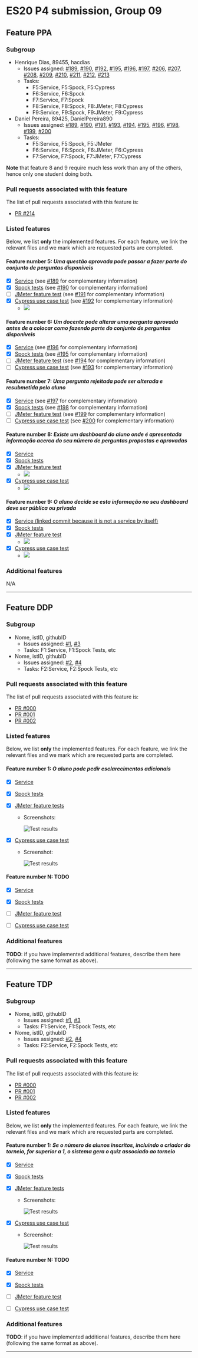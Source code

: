# ES20 P4 submission, Group 09

## Feature PPA

### Subgroup

 - Henrique Dias, 89455, hacdias
   + Issues assigned: [#189], [#190], [#192], [#195], [#196], [#197], [#206], [#207], [#208], [#209], [#210], [#211], [#212], [#213]
   + Tasks:
      - F5:Service, F5:Spock, F5:Cypress
      - F6:Service, F6:Spock
      - F7:Service, F7:Spock
      - F8:Service, F8:Spock, F8:JMeter, F8:Cypress
      - F9:Service, F9:Spock, F9:JMeter, F9:Cypress
 - Daniel Pereira, 89425, DanielPereira890
   + Issues assigned: [#189], [#190], [#191], [#193], [#194], [#195], [#196], [#198], [#199], [#200]
   + Tasks:
       - F5:Service, F5:Spock, F5:JMeter
       - F6:Service, F6:Spock, F6:JMeter, F6:Cypress
       - F7:Service, F7:Spock, F7:JMeter, F7:Cypress
       
**Note** that feature 8 and 9 require much less work than any of the others, hence only one student doing both.

[#189]: https://github.com/tecnico-softeng/es20al_09-project/issues/189
[#190]: https://github.com/tecnico-softeng/es20al_09-project/issues/190
[#191]: https://github.com/tecnico-softeng/es20al_09-project/issues/191
[#192]: https://github.com/tecnico-softeng/es20al_09-project/issues/192
[#193]: https://github.com/tecnico-softeng/es20al_09-project/issues/193
[#194]: https://github.com/tecnico-softeng/es20al_09-project/issues/194
[#195]: https://github.com/tecnico-softeng/es20al_09-project/issues/195
[#196]: https://github.com/tecnico-softeng/es20al_09-project/issues/196
[#197]: https://github.com/tecnico-softeng/es20al_09-project/issues/197
[#198]: https://github.com/tecnico-softeng/es20al_09-project/issues/198
[#199]: https://github.com/tecnico-softeng/es20al_09-project/issues/199
[#200]: https://github.com/tecnico-softeng/es20al_09-project/issues/200
[#206]: https://github.com/tecnico-softeng/es20al_09-project/issues/206
[#207]: https://github.com/tecnico-softeng/es20al_09-project/issues/207
[#208]: https://github.com/tecnico-softeng/es20al_09-project/issues/208
[#209]: https://github.com/tecnico-softeng/es20al_09-project/issues/209
[#210]: https://github.com/tecnico-softeng/es20al_09-project/issues/210
[#211]: https://github.com/tecnico-softeng/es20al_09-project/issues/211
[#212]: https://github.com/tecnico-softeng/es20al_09-project/issues/212
[#213]: https://github.com/tecnico-softeng/es20al_09-project/issues/213

### Pull requests associated with this feature

The list of pull requests associated with this feature is:

 - [PR #214]

[PR #214]: https://github.com/tecnico-softeng/es20al_09-project/issues/214

### Listed features

Below, we list **only** the implemented features. For each feature, we link the relevant files and we mark which are requested parts are completed.

#### Feature number 5: _Uma questão aprovada pode passar a fazer parte do conjunto de perguntas disponíveis_

 - [x] [Service](https://github.com/tecnico-softeng/es20al_09-project/blob/b334bb7b10f7831f3d7976fe8110c44e6f9bfbc2/backend/src/main/java/pt/ulisboa/tecnico/socialsoftware/tutor/suggestions/SuggestionReviewService.java#L55-L62) (see [#189] for complementary information)
 - [x] [Spock tests](https://github.com/tecnico-softeng/es20al_09-project/blob/develop/backend/src/test/groovy/pt/ulisboa/tecnico/socialsoftware/tutor/question/service/UpdateQuestionTest.groovy) (see [#190] for complementary information)
 - [ ] [JMeter feature test](FIXME) (see [#191] for complementary information)
 - [x] [Cypress use case test](https://github.com/tecnico-softeng/es20al_09-project/blob/0f4c19d1ef448fb794faea5539a44dc339a461c0/frontend/tests/e2e/specs/teacher/manageQuestions.js) (see [#192] for complementary information)
    - ![](https://user-images.githubusercontent.com/5447088/80866982-97002a00-8c89-11ea-9a2c-728d85b3c4dc.png)

#### Feature number 6: _Um docente pode alterar uma pergunta aprovada antes de a colocar como fazendo parte do conjunto de perguntas disponíveis_

 - [x] [Service](https://github.com/tecnico-softeng/es20al_09-project/blob/develop/backend/src/main/java/pt/ulisboa/tecnico/socialsoftware/tutor/question/QuestionService.java) (see [#196] for complementary information)
 - [x] [Spock tests](https://github.com/tecnico-softeng/es20al_09-project/blob/develop/backend/src/test/groovy/pt/ulisboa/tecnico/socialsoftware/tutor/question/service/UpdateQuestionTest.groovy) (see [#195] for complementary information)
 - [ ] [JMeter feature test](FIXME) (see [#194] for complementary information)
 - [ ] [Cypress use case test](FIXME) (see [#193] for complementary information)

#### Feature number 7: _Uma pergunta rejeitada pode ser alterada e resubmetida pelo aluno_

 - [x] [Service](https://github.com/tecnico-softeng/es20al_09-project/blob/develop/backend/src/main/java/pt/ulisboa/tecnico/socialsoftware/tutor/suggestions/SuggestionService.java) (see [#197] for complementary information)
 - [x] [Spock tests](https://github.com/tecnico-softeng/es20al_09-project/blob/develop/backend/src/test/groovy/pt/ulisboa/tecnico/socialsoftware/tutor/suggestions/service/UpdateSuggestionTest.groovy) (see [#198] for complementary information)
 - [ ] [JMeter feature test](FIXME) (see [#199] for complementary information)
 - [ ] [Cypress use case test](FIXME) (see [#200] for complementary information)

#### Feature number 8: _Existe um dashboard do aluno onde é apresentada informação acerca do seu número de perguntas propostas e aprovadas_

 - [x] [Service](https://github.com/tecnico-softeng/es20al_09-project/blob/99bb3784f6513fa6dedb15790805b3c357039858/backend/src/main/java/pt/ulisboa/tecnico/socialsoftware/tutor/statistics/StatsService.java#L91-L95)
 - [x] [Spock tests](https://github.com/tecnico-softeng/es20al_09-project/blob/99bb3784f6513fa6dedb15790805b3c357039858/backend/src/test/groovy/pt/ulisboa/tecnico/socialsoftware/tutor/statistics/service/GetStatisticsTest.groovy#L78-L111)
 - [x] [JMeter feature test](https://github.com/tecnico-softeng/es20al_09-project/blob/c386e18ad304b649ca0621d5a797780bef7b1627/backend/jmeter/statistics/WSGetStudentStatistics.jmx)
    - ![](https://user-images.githubusercontent.com/5447088/80864334-df175080-8c79-11ea-8164-ee5e40c28b91.png)
 - [x] [Cypress use case test](https://github.com/tecnico-softeng/es20al_09-project/blob/99bb3784f6513fa6dedb15790805b3c357039858/frontend/tests/e2e/specs/student/checkStatistics.js#L11-L19)
    - ![](https://user-images.githubusercontent.com/5447088/80864336-e179aa80-8c79-11ea-80c5-12b12bb33b73.png)

#### Feature number 9: _O aluno decide se esta informação no seu dashboard deve ser pública ou privada_

 - [x] [Service (linked commit because it is not a service by itself)](https://github.com/tecnico-softeng/es20al_09-project/commit/792e080e3cad4a20c7f0827118794600703f731a)
 - [x] [Spock tests](https://github.com/tecnico-softeng/es20al_09-project/blob/fd25326518cd422c22b4daf55f8cf5d005dc2b45/backend/src/test/groovy/pt/ulisboa/tecnico/socialsoftware/tutor/suggestions/service/ToggleStatsPrivacyTest.groovy)
 - [x] [JMeter feature test](https://github.com/tecnico-softeng/es20al_09-project/blob/0fbad505ef52eceb32b3f25a27b202a94dd72f66/backend/jmeter/suggestion/WSToggleStatisticsPrivacy.jmx)
    - ![](https://user-images.githubusercontent.com/5447088/80865918-0bd06580-8c84-11ea-93b5-02ec17f165c2.png)
 - [x] [Cypress use case test](https://github.com/tecnico-softeng/es20al_09-project/commit/cbf748dcba54c7ca5ebb940655bd2da878b8fe5a)
    - ![](https://user-images.githubusercontent.com/5447088/80865915-0a9f3880-8c84-11ea-8927-a851d704fe51.png)

### Additional features

N/A

---

## Feature DDP

### Subgroup

 - Nome, istID, githubID
   + Issues assigned: [#1](https://github.com), [#3](https://github.com)
   + Tasks: F1:Service, F1:Spock Tests, etc
 - Nome, istID, githubID
   + Issues assigned: [#2](https://github.com), [#4](https://github.com)
   + Tasks: F2:Service, F2:Spock Tests, etc
 
### Pull requests associated with this feature

The list of pull requests associated with this feature is:

 - [PR #000](https://github.com)
 - [PR #001](https://github.com)
 - [PR #002](https://github.com)


### Listed features

Below, we list **only** the implemented features. For each feature, we link the relevant files and we mark which are requested parts are completed.

#### Feature number 1: _O aluno pode pedir esclarecimentos adicionais_

 - [x] [Service](https://github.com)
 - [x] [Spock tests](https://github.com)
 - [x] [JMeter feature tests](https://github.com)
   + Screenshots:
      
     ![Test results](https://raw.githubusercontent.com/tecnico-softeng/templates/master/sprints/p2-images/jmeter_create_1.png)
     
 - [x] [Cypress use case test](https://github.com)
   + Screenshot: 
   
     ![Test results](https://raw.githubusercontent.com/tecnico-softeng/templates/master/sprints/p3-images/cypress_results.png)

#### Feature number N: **TODO**

 - [x] [Service](https://github.com)
 - [x] [Spock tests](https://github.com)
 - [ ] [JMeter feature test](https://github.com)
 - [ ] [Cypress use case test](https://github.com)


### Additional features

**TODO**: if you have implemented additional features, describe them here (following the same format as above).


---

## Feature TDP

### Subgroup

 - Nome, istID, githubID
   + Issues assigned: [#1](https://github.com), [#3](https://github.com)
   + Tasks: F1:Service, F1:Spock Tests, etc
 - Nome, istID, githubID
   + Issues assigned: [#2](https://github.com), [#4](https://github.com)
   + Tasks: F2:Service, F2:Spock Tests, etc
 
### Pull requests associated with this feature

The list of pull requests associated with this feature is:

 - [PR #000](https://github.com)
 - [PR #001](https://github.com)
 - [PR #002](https://github.com)


### Listed features

Below, we list **only** the implemented features. For each feature, we link the relevant files and we mark which are requested parts are completed.

#### Feature number 1: _Se o número de alunos inscritos, incluindo o criador do torneio, for superior a 1, o sistema gera o quiz associado ao torneio_

 - [x] [Service](https://github.com)
 - [x] [Spock tests](https://github.com)
 - [x] [JMeter feature tests](https://github.com)
   + Screenshots:
      
     ![Test results](https://raw.githubusercontent.com/tecnico-softeng/templates/master/sprints/p2-images/jmeter_create_1.png)
     
 - [x] [Cypress use case test](https://github.com)
   + Screenshot: 
   
     ![Test results](https://raw.githubusercontent.com/tecnico-softeng/templates/master/sprints/p3-images/cypress_results.png)

#### Feature number N: **TODO**

 - [x] [Service](https://github.com)
 - [x] [Spock tests](https://github.com)
 - [ ] [JMeter feature test](https://github.com)
 - [ ] [Cypress use case test](https://github.com)


### Additional features

**TODO**: if you have implemented additional features, describe them here (following the same format as above).


---
